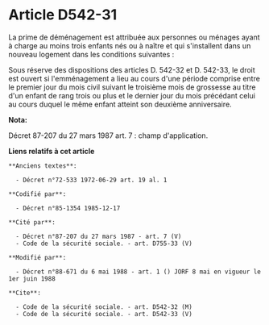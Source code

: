 # Article D542-31

La prime de déménagement est attribuée aux personnes ou ménages ayant à charge au moins trois enfants nés ou à naître et qui
s'installent dans un nouveau logement dans les conditions suivantes :

Sous réserve des dispositions des articles D. 542-32 et D. 542-33, le droit est ouvert si l'emménagement a lieu au cours
d'une période comprise entre le premier jour du mois civil suivant le troisième mois de grossesse au titre d'un enfant de
rang trois ou plus et le dernier jour du mois précédant celui au cours duquel le même enfant atteint son deuxième
anniversaire.

**Nota:**

Décret 87-207 du 27 mars 1987 art. 7 : champ d'application.

**Liens relatifs à cet article**

	**Anciens textes**:

	  - Décret n°72-533 1972-06-29 art. 19 al. 1

	**Codifié par**:

	  - Décret n°85-1354 1985-12-17

	**Cité par**:

	  - Décret n°87-207 du 27 mars 1987 - art. 7 (V)
	  - Code de la sécurité sociale. - art. D755-33 (V)

	**Modifié par**:

	  - Décret n°88-671 du 6 mai 1988 - art. 1 () JORF 8 mai en vigueur le 1er juin 1988

	**Cite**:

	  - Code de la sécurité sociale. - art. D542-32 (M)
	  - Code de la sécurité sociale. - art. D542-33 (V)
